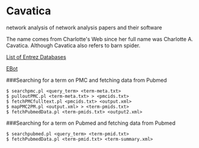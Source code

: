 # Cavatica
network analysis of network analysis papers and their software

The name comes from Charlotte's Web since her full name was Charlotte A. Cavatica. Although Cavatica also refers to barn spider.

[List of Entrez Databases](https://eutils.ncbi.nlm.nih.gov/entrez/eutils/einfo.fcgi)

[EBot](http://www.ncbi.nlm.nih.gov/Class/PowerTools/eutils/ebot.cgi)

###Searching for a term on PMC and fetching data from Pubmed

```
$ searchpmc.pl <query_term> <term-meta.txt>
$ pulloutPMC.pl <term-meta.txt> > <pmcids.txt>
$ fetchPMCfulltext.pl <pmcids.txt> <output.xml>
$ mapPMC2PM.pl <output.xml> > <term-pmids.txt>
$ fetchPubmedData.pl <term-pmids.txt> <output2.xml>
```

###Searching for a term on Pubmed and fetching data from Pubmed 
```
$ searchpubmed.pl <query_term> <term-pmid.txt>
$ fetchPubmedData.pl <term-pmid.txt> <term-summary.xml>
```